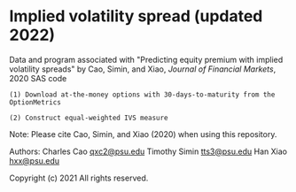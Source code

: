 # Implied volatility spread (updated 2022)
Data and program associated with "Predicting equity premium with implied volatility spreads" by Cao, Simin, and Xiao, _Journal of Financial Markets_, 2020
SAS code

    (1) Download at-the-money options with 30-days-to-maturity from the OptionMetrics
  
    (2) Construct equal-weighted IVS measure

Note: Please cite Cao, Simin, and Xiao (2020) when using this repository.

Authors: Charles Cao <qxc2@psu.edu>
         Timothy Simin <tts3@psu.edu>
         Han Xiao <hxx@psu.edu>

Copyright (c) 2021 All rights reserved. 
